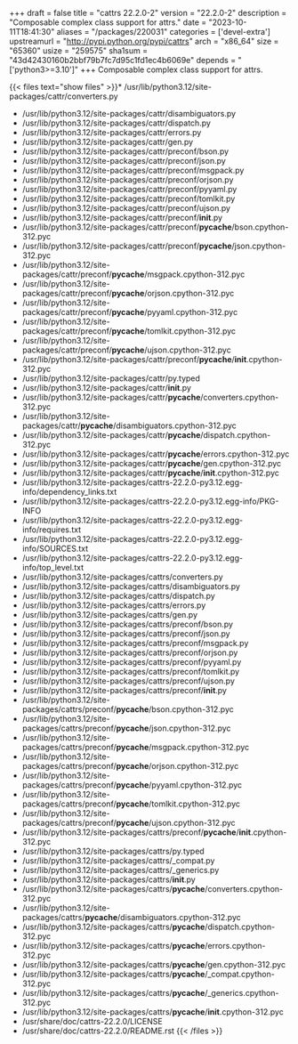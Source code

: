 +++
draft = false
title = "cattrs 22.2.0-2"
version = "22.2.0-2"
description = "Composable complex class support for attrs."
date = "2023-10-11T18:41:30"
aliases = "/packages/220031"
categories = ['devel-extra']
upstreamurl = "http://pypi.python.org/pypi/cattrs"
arch = "x86_64"
size = "65360"
usize = "259575"
sha1sum = "43d42430160b2bbf79b7fc7d95c1fd1ec4b6069e"
depends = "['python3>=3.10']"
+++
Composable complex class support for attrs.

{{< files text="show files" >}}* /usr/lib/python3.12/site-packages/cattr/converters.py
* /usr/lib/python3.12/site-packages/cattr/disambiguators.py
* /usr/lib/python3.12/site-packages/cattr/dispatch.py
* /usr/lib/python3.12/site-packages/cattr/errors.py
* /usr/lib/python3.12/site-packages/cattr/gen.py
* /usr/lib/python3.12/site-packages/cattr/preconf/bson.py
* /usr/lib/python3.12/site-packages/cattr/preconf/json.py
* /usr/lib/python3.12/site-packages/cattr/preconf/msgpack.py
* /usr/lib/python3.12/site-packages/cattr/preconf/orjson.py
* /usr/lib/python3.12/site-packages/cattr/preconf/pyyaml.py
* /usr/lib/python3.12/site-packages/cattr/preconf/tomlkit.py
* /usr/lib/python3.12/site-packages/cattr/preconf/ujson.py
* /usr/lib/python3.12/site-packages/cattr/preconf/__init__.py
* /usr/lib/python3.12/site-packages/cattr/preconf/__pycache__/bson.cpython-312.pyc
* /usr/lib/python3.12/site-packages/cattr/preconf/__pycache__/json.cpython-312.pyc
* /usr/lib/python3.12/site-packages/cattr/preconf/__pycache__/msgpack.cpython-312.pyc
* /usr/lib/python3.12/site-packages/cattr/preconf/__pycache__/orjson.cpython-312.pyc
* /usr/lib/python3.12/site-packages/cattr/preconf/__pycache__/pyyaml.cpython-312.pyc
* /usr/lib/python3.12/site-packages/cattr/preconf/__pycache__/tomlkit.cpython-312.pyc
* /usr/lib/python3.12/site-packages/cattr/preconf/__pycache__/ujson.cpython-312.pyc
* /usr/lib/python3.12/site-packages/cattr/preconf/__pycache__/__init__.cpython-312.pyc
* /usr/lib/python3.12/site-packages/cattr/py.typed
* /usr/lib/python3.12/site-packages/cattr/__init__.py
* /usr/lib/python3.12/site-packages/cattr/__pycache__/converters.cpython-312.pyc
* /usr/lib/python3.12/site-packages/cattr/__pycache__/disambiguators.cpython-312.pyc
* /usr/lib/python3.12/site-packages/cattr/__pycache__/dispatch.cpython-312.pyc
* /usr/lib/python3.12/site-packages/cattr/__pycache__/errors.cpython-312.pyc
* /usr/lib/python3.12/site-packages/cattr/__pycache__/gen.cpython-312.pyc
* /usr/lib/python3.12/site-packages/cattr/__pycache__/__init__.cpython-312.pyc
* /usr/lib/python3.12/site-packages/cattrs-22.2.0-py3.12.egg-info/dependency_links.txt
* /usr/lib/python3.12/site-packages/cattrs-22.2.0-py3.12.egg-info/PKG-INFO
* /usr/lib/python3.12/site-packages/cattrs-22.2.0-py3.12.egg-info/requires.txt
* /usr/lib/python3.12/site-packages/cattrs-22.2.0-py3.12.egg-info/SOURCES.txt
* /usr/lib/python3.12/site-packages/cattrs-22.2.0-py3.12.egg-info/top_level.txt
* /usr/lib/python3.12/site-packages/cattrs/converters.py
* /usr/lib/python3.12/site-packages/cattrs/disambiguators.py
* /usr/lib/python3.12/site-packages/cattrs/dispatch.py
* /usr/lib/python3.12/site-packages/cattrs/errors.py
* /usr/lib/python3.12/site-packages/cattrs/gen.py
* /usr/lib/python3.12/site-packages/cattrs/preconf/bson.py
* /usr/lib/python3.12/site-packages/cattrs/preconf/json.py
* /usr/lib/python3.12/site-packages/cattrs/preconf/msgpack.py
* /usr/lib/python3.12/site-packages/cattrs/preconf/orjson.py
* /usr/lib/python3.12/site-packages/cattrs/preconf/pyyaml.py
* /usr/lib/python3.12/site-packages/cattrs/preconf/tomlkit.py
* /usr/lib/python3.12/site-packages/cattrs/preconf/ujson.py
* /usr/lib/python3.12/site-packages/cattrs/preconf/__init__.py
* /usr/lib/python3.12/site-packages/cattrs/preconf/__pycache__/bson.cpython-312.pyc
* /usr/lib/python3.12/site-packages/cattrs/preconf/__pycache__/json.cpython-312.pyc
* /usr/lib/python3.12/site-packages/cattrs/preconf/__pycache__/msgpack.cpython-312.pyc
* /usr/lib/python3.12/site-packages/cattrs/preconf/__pycache__/orjson.cpython-312.pyc
* /usr/lib/python3.12/site-packages/cattrs/preconf/__pycache__/pyyaml.cpython-312.pyc
* /usr/lib/python3.12/site-packages/cattrs/preconf/__pycache__/tomlkit.cpython-312.pyc
* /usr/lib/python3.12/site-packages/cattrs/preconf/__pycache__/ujson.cpython-312.pyc
* /usr/lib/python3.12/site-packages/cattrs/preconf/__pycache__/__init__.cpython-312.pyc
* /usr/lib/python3.12/site-packages/cattrs/py.typed
* /usr/lib/python3.12/site-packages/cattrs/_compat.py
* /usr/lib/python3.12/site-packages/cattrs/_generics.py
* /usr/lib/python3.12/site-packages/cattrs/__init__.py
* /usr/lib/python3.12/site-packages/cattrs/__pycache__/converters.cpython-312.pyc
* /usr/lib/python3.12/site-packages/cattrs/__pycache__/disambiguators.cpython-312.pyc
* /usr/lib/python3.12/site-packages/cattrs/__pycache__/dispatch.cpython-312.pyc
* /usr/lib/python3.12/site-packages/cattrs/__pycache__/errors.cpython-312.pyc
* /usr/lib/python3.12/site-packages/cattrs/__pycache__/gen.cpython-312.pyc
* /usr/lib/python3.12/site-packages/cattrs/__pycache__/_compat.cpython-312.pyc
* /usr/lib/python3.12/site-packages/cattrs/__pycache__/_generics.cpython-312.pyc
* /usr/lib/python3.12/site-packages/cattrs/__pycache__/__init__.cpython-312.pyc
* /usr/share/doc/cattrs-22.2.0/LICENSE
* /usr/share/doc/cattrs-22.2.0/README.rst
{{< /files >}}